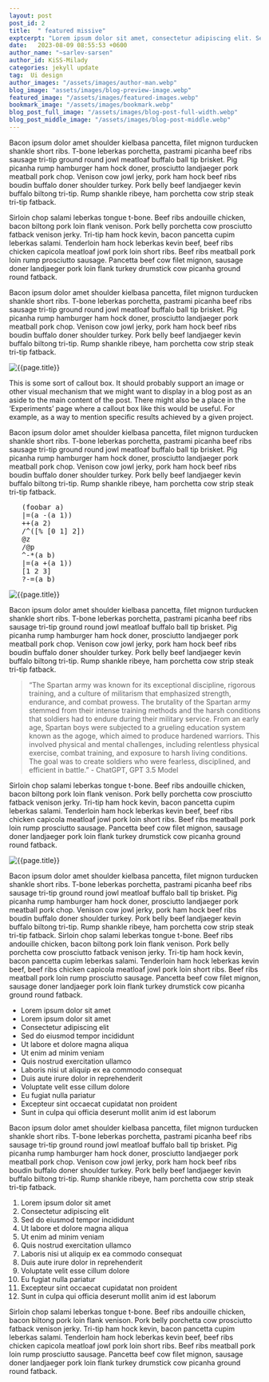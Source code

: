 ```yaml
---
layout: post
post_id: 2
title:  " featured missive"
exptcerpt: "Lorem ipsum dolor sit amet, consectetur adipiscing elit. Sed vulputate feugiat diam, vel tristique purus ultricies vitae. Praesent pretium, felis ac volutpat tincidunt, enim ante fringilla ligula, sed consequat nunc diam eget velit. Mauris ac eleifend orci hocus pocus..."
date:   2023-08-09 08:55:53 +0600
author_name: "~sarlev-sarsen"
author_id: KiSS-Milady
categories: jekyll update
tag:  Ui design 
author_images: "/assets/images/author-man.webp"
blog_image: "assets/images/blog-preview-image.webp"
featured_image: "/assets/images/featured-images.webp"
bookmark_image: "/assets/images/bookmark.webp"
blog_post_full_image: "/assets/images/blog-post-full-width.webp"
blog_post_middle_image: "/assets/images/blog-post-middle.webp"
---
```


<p>Bacon ipsum dolor amet shoulder kielbasa pancetta, filet mignon turducken shankle short ribs. T-bone leberkas porchetta, pastrami picanha beef ribs sausage tri-tip ground round jowl meatloaf buffalo ball tip brisket. Pig picanha rump hamburger ham hock doner, prosciutto landjaeger pork meatball pork chop. Venison cow jowl jerky, pork ham hock beef ribs boudin buffalo doner shoulder turkey. Pork belly beef landjaeger kevin buffalo biltong tri-tip. Rump shankle ribeye, ham porchetta cow strip steak tri-tip fatback.
</p>
<p> Sirloin chop salami leberkas tongue t-bone. Beef ribs andouille chicken, bacon biltong pork loin flank venison. Pork belly porchetta cow prosciutto fatback venison jerky. Tri-tip ham hock kevin, bacon pancetta cupim leberkas salami. Tenderloin ham hock leberkas kevin beef, beef ribs chicken capicola meatloaf jowl pork loin short ribs. Beef ribs meatball pork loin rump prosciutto sausage. Pancetta beef cow filet mignon, sausage doner landjaeger pork loin flank turkey drumstick cow picanha ground round fatback.</p>
<p>Bacon ipsum dolor amet shoulder kielbasa pancetta, filet mignon turducken shankle short ribs. T-bone leberkas porchetta, pastrami picanha beef ribs sausage tri-tip ground round jowl meatloaf buffalo ball tip brisket. Pig picanha rump hamburger ham hock doner, prosciutto landjaeger pork meatball pork chop. Venison cow jowl jerky, pork ham hock beef ribs boudin buffalo doner shoulder turkey. Pork belly beef landjaeger kevin buffalo biltong tri-tip. Rump shankle ribeye, ham porchetta cow strip steak tri-tip fatback.</p>
<div class="book-mark-box">
   <div class="grid sm:grid-cols-2 grid-cols-1 border p-6 gap-6">
      <div class="book-mark-images">
         <img class="w-full h-full object-cover" src="{{ page.bookmark_image | relative_url }}" alt="{{page.title}}">
      </div>
      <div class="book-mark-content">
         <p>This is some sort of callout box. It should probably support an image or other visual mechanism that we might want to display in a blog post as an aside to the main content of the post. There might also be a place in the ‘Experiments’ page where a callout box like this would be useful. For example, as a way to mention specific results achieved by a given project.</p>
      </div>
   </div>
</div>
<p>Bacon ipsum dolor amet shoulder kielbasa pancetta, filet mignon turducken shankle short ribs. T-bone leberkas porchetta, pastrami picanha beef ribs sausage tri-tip ground round jowl meatloaf buffalo ball tip brisket. Pig picanha rump hamburger ham hock doner, prosciutto landjaeger pork meatball pork chop. Venison cow jowl jerky, pork ham hock beef ribs boudin buffalo doner shoulder turkey. Pork belly beef landjaeger kevin buffalo biltong tri-tip. Rump shankle ribeye, ham porchetta cow strip steak tri-tip fatback.</p>
<pre data-language="javascript">
   (foobar a)
   |=(a -(a 1))
   ++(a 2)
   /^([% [0 1] 2])
   @z
   /@p
   ^-*(a b)
   |=(a +(a 1))
   [1 2 3]
   ?-=(a b)
</pre>
<div class="full-width-images kg-card kg-image-card kg-width-full">
   <img  src="{{ page.blog_post_full_image | relative_url }}" alt="{{page.title}}">
</div>
<p>Bacon ipsum dolor amet shoulder kielbasa pancetta, filet mignon turducken shankle short ribs. T-bone leberkas porchetta, pastrami picanha beef ribs sausage tri-tip ground round jowl meatloaf buffalo ball tip brisket. Pig picanha rump hamburger ham hock doner, prosciutto landjaeger pork meatball pork chop. Venison cow jowl jerky, pork ham hock beef ribs boudin buffalo doner shoulder turkey. Pork belly beef landjaeger kevin buffalo biltong tri-tip. Rump shankle ribeye, ham porchetta cow strip steak tri-tip fatback.</p>

<blockquote>
“The Spartan army was known for its exceptional discipline, rigorous training, and a culture of militarism that emphasized strength, endurance, and combat prowess. The brutality of the Spartan army stemmed from their intense training methods and the harsh conditions that soldiers had to endure during their military service. From an early age, Spartan boys were subjected to a grueling education system known as the agoge, which aimed to produce hardened warriors. This involved physical and mental challenges, including relentless physical exercise, combat training, and exposure to harsh living conditions. The goal was to create soldiers who were fearless, disciplined, and efficient in battle.” - ChatGPT, GPT 3.5 Model
</blockquote>

<p>Sirloin chop salami leberkas tongue t-bone. Beef ribs andouille chicken, bacon biltong pork loin flank venison. Pork belly porchetta cow prosciutto fatback venison jerky. Tri-tip ham hock kevin, bacon pancetta cupim leberkas salami. Tenderloin ham hock leberkas kevin beef, beef ribs chicken capicola meatloaf jowl pork loin short ribs. Beef ribs meatball pork loin rump prosciutto sausage. Pancetta beef cow filet mignon, sausage doner landjaeger pork loin flank turkey drumstick cow picanha ground round fatback.</p>
<div class="blog-post-images">
   <img class="w-full" src="{{ page.blog_post_middle_image | relative_url }}" alt="{{page.title}}">
</div>
<p>Bacon ipsum dolor amet shoulder kielbasa pancetta, filet mignon turducken shankle short ribs. T-bone leberkas porchetta, pastrami picanha beef ribs sausage tri-tip ground round jowl meatloaf buffalo ball tip brisket. Pig picanha rump hamburger ham hock doner, prosciutto landjaeger pork meatball pork chop. Venison cow jowl jerky, pork ham hock beef ribs boudin buffalo doner shoulder turkey. Pork belly beef landjaeger kevin buffalo biltong tri-tip. Rump shankle ribeye, ham porchetta cow strip steak tri-tip fatback.
   Sirloin chop salami leberkas tongue t-bone. Beef ribs andouille chicken, bacon biltong pork loin flank venison. Pork belly porchetta cow prosciutto fatback venison jerky. Tri-tip ham hock kevin, bacon pancetta cupim leberkas salami. Tenderloin ham hock leberkas kevin beef, beef ribs chicken capicola meatloaf jowl pork loin short ribs. Beef ribs meatball pork loin rump prosciutto sausage. Pancetta beef cow filet mignon, sausage doner landjaeger pork loin flank turkey drumstick cow picanha ground round fatback.
</p>
<ul>
   <li>Lorem ipsum dolor sit amet
   </li>
   <li>Lorem ipsum dolor sit amet</li>
   <li>Consectetur adipiscing elit</li>
   <li>Sed do eiusmod tempor incididunt</li>
   <li>Ut labore et dolore magna aliqua</li>
   <li>
      Ut enim ad minim veniam
   </li>
   <li>Quis nostrud exercitation ullamco</li>
   <li>
      Laboris nisi ut aliquip ex ea commodo consequat
   </li>
   <li>Duis aute irure dolor in reprehenderit</li>
   <li>
      Voluptate velit esse cillum dolore
   </li>
   <li>Eu fugiat nulla pariatur</li>
   <li>Excepteur sint occaecat cupidatat non proident</li>
   <li>
      Sunt in culpa qui officia deserunt mollit anim id est laborum
   </li>
</ul>
<p>Bacon ipsum dolor amet shoulder kielbasa pancetta, filet mignon turducken shankle short ribs. T-bone leberkas porchetta, pastrami picanha beef ribs sausage tri-tip ground round jowl meatloaf buffalo ball tip brisket. Pig picanha rump hamburger ham hock doner, prosciutto landjaeger pork meatball pork chop. Venison cow jowl jerky, pork ham hock beef ribs boudin buffalo doner shoulder turkey. Pork belly beef landjaeger kevin buffalo biltong tri-tip. Rump shankle ribeye, ham porchetta cow strip steak tri-tip fatback.</p>
<ol>
   <li>   Lorem ipsum dolor sit amet</li>
   <li>Consectetur adipiscing elit</li>
   <li>Sed do eiusmod tempor incididunt</li>
   <li>Ut labore et dolore magna aliqua</li>
   <li>Ut enim ad minim veniam</li>
   <li>Quis nostrud exercitation ullamco</li>
   <li>Laboris nisi ut aliquip ex ea commodo consequat</li>
   <li>Duis aute irure dolor in reprehenderit</li>
   <li>Voluptate velit esse cillum dolore</li>
   <li>Eu fugiat nulla pariatur</li>
   <li>Excepteur sint occaecat cupidatat non proident</li>
   <li>Sunt in culpa qui officia deserunt mollit anim id est laborum</li>
</ol>
<p>Sirloin chop salami leberkas tongue t-bone. Beef ribs andouille chicken, bacon biltong pork loin flank venison. Pork belly porchetta cow prosciutto fatback venison jerky. Tri-tip ham hock kevin, bacon pancetta cupim leberkas salami. Tenderloin ham hock leberkas kevin beef, beef ribs chicken capicola meatloaf jowl pork loin short ribs. Beef ribs meatball pork loin rump prosciutto sausage. Pancetta beef cow filet mignon, sausage doner landjaeger pork loin flank turkey drumstick cow picanha ground round fatback.</p>
